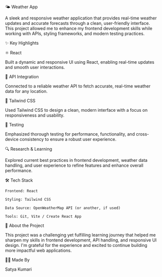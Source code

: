 🌤️ Weather App


A sleek and responsive weather application that provides real-time weather updates and accurate forecasts through a clean, user-friendly interface. This project allowed me to enhance my frontend development skills while working with APIs, styling frameworks, and modern testing practices.

✨ Key Highlights

⚛️ React

Built a dynamic and responsive UI using React, enabling real-time updates and smooth user interactions.

🔗 API Integration

Connected to a reliable weather API to fetch accurate, real-time weather data for any location.

🎨 Tailwind CSS

Used Tailwind CSS to design a clean, modern interface with a focus on responsiveness and usability.

🧪 Testing

Emphasized thorough testing for performance, functionality, and cross-device consistency to ensure a robust user experience.

🔍 Research & Learning

Explored current best practices in frontend development, weather data handling, and user experience to refine features and enhance overall performance.

🛠️ Tech Stack

    Frontend: React

    Styling: Tailwind CSS

    Data Source: OpenWeatherMap API (or another, if used)

    Tools: Git, Vite / Create React App

📌 About the Project

This project was a challenging yet fulfilling learning journey that helped me sharpen my skills in frontend development, API handling, and responsive UI design. I'm grateful for the experience and excited to continue building more impactful web applications.

🙋‍♀️ Made By

Satya Kumari
